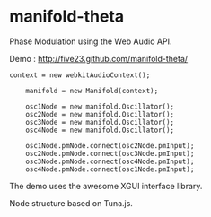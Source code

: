 manifold-theta
==============

Phase Modulation using the Web Audio API.

Demo : http://five23.github.com/manifold-theta/


  	context = new webkitAudioContext();

		manifold = new Manifold(context);

		osc1Node = new manifold.Oscillator();
		osc2Node = new manifold.Oscillator();
		osc3Node = new manifold.Oscillator();
		osc4Node = new manifold.Oscillator();

		osc1Node.pmNode.connect(osc2Node.pmInput);
		osc2Node.pmNode.connect(osc3Node.pmInput);
		osc3Node.pmNode.connect(osc4Node.pmInput);
		osc4Node.pmNode.connect(osc1Node.pmInput);


The demo uses the awesome XGUI interface library.

Node structure based on Tuna.js.
